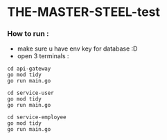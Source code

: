 # THE-MASTER-STEEL-test

### How to run :

- make sure u have env key for database :D
- open 3 terminals :

```
cd api-gateway
go mod tidy
go run main.go

cd service-user
go mod tidy
go run main.go

cd service-employee
go mod tidy
go run main.go
```
